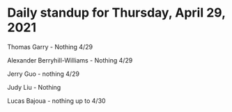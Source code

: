 # Daily standup for Thursday, April 29, 2021

Thomas Garry - Nothing 4/29

Alexander Berryhill-Williams - Nothing 4/29

Jerry Guo - nothing 4/29

Judy Liu - Nothing

Lucas Bajoua - nothing up to 4/30